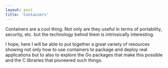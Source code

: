 ```yaml
---
layout: post
title: 'Containers'
---
```

<p>Containers are a cool thing. Not only are they useful in terms of
portability, security, etc. but the technology behnd them is intrinsically
interesting.</P>

<p>I hope, here I will be able to put together a great variety of resources
showing not only how to use containers to package and deploy real applications
but to also to explore the Go packages that make this possible and the C
libraries that pioneered such things.</p>



<!--<h4>Weather App</h4>-->

<!--<p><a href="http://ip-api.com/" target="_blank">an API</a> <strong>OpenWeatherMap</strong></p>-->

<!--{% include image.html url="http://codepen.io/LeNPaul/full/rLkEBW" image="/projects/proj-1/weather-app.jpg" %}-->
